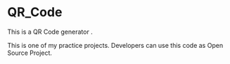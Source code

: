 # QR_Code
This is a QR Code generator .

This is one of my practice projects. Developers can use this code as Open Source Project.
